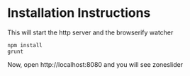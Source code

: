 # Installation Instructions

This will start the http server and the browserify watcher

```
npm install
grunt
```

Now, open http://localhost:8080 and you will see zoneslider
